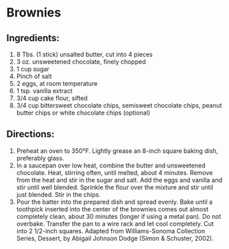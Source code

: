 # Brownies
## Ingredients:
1. 8 Tbs. (1 stick) unsalted butter, cut into 4 pieces
2. 3 oz. unsweetened chocolate, finely chopped
3. 1 cup sugar
4. Pinch of salt
5. 2 eggs, at room temperature
6. 1 tsp. vanilla extract
7. 3/4 cup cake flour, sifted
8. 3/4 cup bittersweet chocolate chips, semisweet chocolate chips, peanut butter chips or white chocolate chips (optional)
## Directions:
1. Preheat an oven to 350°F. Lightly grease an 8-inch square baking dish, preferably glass.
2. In a saucepan over low heat, combine the butter and unsweetened chocolate. Heat, stirring often, until melted, about 4 minutes. Remove from the heat and stir in the sugar and salt. Add the eggs and vanilla and stir until well blended. Sprinkle the flour over the mixture and stir until just blended. Stir in the chips.
3. Pour the batter into the prepared dish and spread evenly. Bake until a toothpick inserted into the center of the brownies comes out almost completely clean, about 30 minutes (longer if using a metal pan). Do not overbake. Transfer the pan to a wire rack and let cool completely. Cut into 2 1/2-inch squares. Adapted from Williams-Sonoma Collection Series, Dessert, by Abigail Johnson Dodge (Simon & Schuster, 2002).
